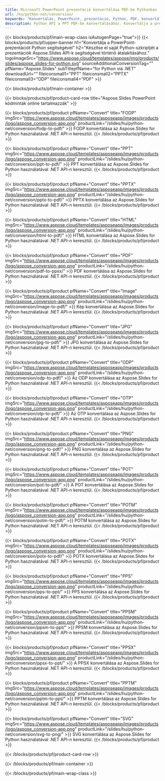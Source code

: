 ```yaml
---
title: Microsoft PowerPoint prezentáció konvertálása PDF-be Pythonban
url: /hu/python-net/conversion/
keywords: "Konvertálás, PowerPoint, prezentáció, Python, PDF, konvertálás PDF-be, PPT PDF-be"
description: Python API a PPT PDF-be konvertálásához. Konvertálja a prezentációkat JPG, PNG és más formátumokba a Pythonban.
---
```



{{< blocks/products/pf/main-wrap-class isAutogenPage="true">}}
{{< blocks/products/pf/upper-banner h1="Konvertálja a PowerPoint-prezentációt Python segítségével" h2="Készítse el saját Python-szkriptjét a prezentációk Aspose.Slides API-k segítségével történő átalakításához." logoImageSrc="https://www.aspose.cloud/templates/aspose/img/products/slides/aspose_slides-for-python.svg" sourceAdditionalConversionTag="" pfName="Aspose.Slides" subTitlepfName="for Python via .NET" downloadUrl="" fileiconsmall1="PPT" fileiconsmall2="PPTX" fileiconsmall3="ODP" fileiconsmall4="PDF" >}}

{{< blocks/products/pf/main-container >}}

{{< blocks/products/pf/product-card-row title="Aspose.Slides PowerPoint kódminták online tartalmazzák" >}}

{{< blocks/products/pf/product pfName="Convert" title="FODP" imgSrc="https://www.aspose.cloud/templates/asposeapp/images/products/logo/aspose_conversion-app.png" productLink="/slides/hu/python-net/conversion/fodp-to-pdf/" >}}
FODP konvertálása az Aspose.Slides for Python használatával .NET API-n keresztül.
{{< /blocks/products/pf/product >}}

{{< blocks/products/pf/product pfName="Convert" title="PPT" imgSrc="https://www.aspose.cloud/templates/asposeapp/images/products/logo/aspose_conversion-app.png" productLink="/slides/hu/python-net/conversion/ppt-to-pdf/" >}}
PPT konvertálása az Aspose.Slides for Python használatával .NET API-n keresztül.
{{< /blocks/products/pf/product >}}

{{< blocks/products/pf/product pfName="Convert" title="PPTX" imgSrc="https://www.aspose.cloud/templates/asposeapp/images/products/logo/aspose_conversion-app.png" productLink="/slides/hu/python-net/conversion/pptx-to-pdf/" >}}
PPTX konvertálása az Aspose.Slides for Python használatával .NET API-n keresztül.
{{< /blocks/products/pf/product >}}

{{< blocks/products/pf/product pfName="Convert" title="HTML" imgSrc="https://www.aspose.cloud/templates/asposeapp/images/products/logo/aspose_conversion-app.png" productLink="/slides/hu/python-net/conversion/html-to-pdf/" >}}
HTML konvertálása az Aspose.Slides for Python használatával .NET API-n keresztül.
{{< /blocks/products/pf/product >}}

{{< blocks/products/pf/product pfName="Convert" title="PDF" imgSrc="https://www.aspose.cloud/templates/asposeapp/images/products/logo/aspose_conversion-app.png" productLink="/slides/hu/python-net/conversion/pdf-to-ppsx/" >}}
PDF konvertálása az Aspose.Slides for Python használatával .NET API-n keresztül.
{{< /blocks/products/pf/product >}}

{{< blocks/products/pf/product pfName="Convert" title="Image" imgSrc="https://www.aspose.cloud/templates/asposeapp/images/products/logo/aspose_conversion-app.png" productLink="/slides/hu/python-net/conversion/image-to-pdf/" >}}
Kép konvertálása az Aspose.Slides for Python használatával .NET API-n keresztül.
{{< /blocks/products/pf/product >}}

{{< blocks/products/pf/product pfName="Convert" title="JPG" imgSrc="https://www.aspose.cloud/templates/asposeapp/images/products/logo/aspose_conversion-app.png" productLink="/slides/hu/python-net/conversion/jpg-to-pdf/" >}}
JPG konvertálása az Aspose.Slides for Python használatával .NET API-n keresztül.
{{< /blocks/products/pf/product >}}

{{< blocks/products/pf/product pfName="Convert" title="ODP" imgSrc="https://www.aspose.cloud/templates/asposeapp/images/products/logo/aspose_conversion-app.png" productLink="/slides/hu/python-net/conversion/odp-to-pdf/" >}}
Az ODP konvertálása az Aspose.Slides for Python használatával .NET API-n keresztül.
{{< /blocks/products/pf/product >}}

{{< blocks/products/pf/product pfName="Convert" title="OTP" imgSrc="https://www.aspose.cloud/templates/asposeapp/images/products/logo/aspose_conversion-app.png" productLink="/slides/hu/python-net/conversion/otp-to-pdf/" >}}
Az OTP konvertálása az Aspose.Slides for Python használatával .NET API-n keresztül.
{{< /blocks/products/pf/product >}}

{{< blocks/products/pf/product pfName="Convert" title="PNG" imgSrc="https://www.aspose.cloud/templates/asposeapp/images/products/logo/aspose_conversion-app.png" productLink="/slides/hu/python-net/conversion/png-to-pdf/" >}}
PNG konvertálása az Aspose.Slides for Python használatával .NET API-n keresztül.
{{< /blocks/products/pf/product >}}

{{< blocks/products/pf/product pfName="Convert" title="POT" imgSrc="https://www.aspose.cloud/templates/asposeapp/images/products/logo/aspose_conversion-app.png" productLink="/slides/hu/python-net/conversion/pot-to-pdf/" >}}
A POT konvertálása az Aspose.Slides for Python használatával .NET API-n keresztül.
{{< /blocks/products/pf/product >}}

{{< blocks/products/pf/product pfName="Convert" title="POTM" imgSrc="https://www.aspose.cloud/templates/asposeapp/images/products/logo/aspose_conversion-app.png" productLink="/slides/hu/python-net/conversion/potm-to-pdf/" >}}
POTM konvertálása az Aspose.Slides for Python használatával .NET API-n keresztül.
{{< /blocks/products/pf/product >}}

{{< blocks/products/pf/product pfName="Convert" title="POTX" imgSrc="https://www.aspose.cloud/templates/asposeapp/images/products/logo/aspose_conversion-app.png" productLink="/slides/hu/python-net/conversion/potx-to-pdf/" >}}
POTX konvertálása az Aspose.Slides for Python használatával .NET API-n keresztül.
{{< /blocks/products/pf/product >}}

{{< blocks/products/pf/product pfName="Convert" title="PPS" imgSrc="https://www.aspose.cloud/templates/asposeapp/images/products/logo/aspose_conversion-app.png" productLink="/slides/hu/python-net/conversion/pps-to-ppt/" >}}
PPS konvertálása az Aspose.Slides for Python használatával .NET API-n keresztül.
{{< /blocks/products/pf/product >}}

{{< blocks/products/pf/product pfName="Convert" title="PPSM" imgSrc="https://www.aspose.cloud/templates/asposeapp/images/products/logo/aspose_conversion-app.png" productLink="/slides/hu/python-net/conversion/ppsm-to-ppt/" >}}
PPSM konvertálása az Aspose.Slides for Python használatával .NET API-n keresztül.
{{< /blocks/products/pf/product >}}

{{< blocks/products/pf/product pfName="Convert" title="PPSX" imgSrc="https://www.aspose.cloud/templates/asposeapp/images/products/logo/aspose_conversion-app.png" productLink="/slides/hu/python-net/conversion/ppsx-to-ppt/" >}}
A PPSX konvertálása az Aspose.Slides for Python használatával .NET API-n keresztül.
{{< /blocks/products/pf/product >}}

{{< blocks/products/pf/product pfName="Convert" title="PPTM" imgSrc="https://www.aspose.cloud/templates/asposeapp/images/products/logo/aspose_conversion-app.png" productLink="/slides/hu/python-net/conversion/pptm-to-ppt/" >}}
PPTM konvertálása az Aspose.Slides for Python használatával .NET API-n keresztül.
{{< /blocks/products/pf/product >}}

{{< blocks/products/pf/product pfName="Convert" title="SVG" imgSrc="https://www.aspose.cloud/templates/asposeapp/images/products/logo/aspose_conversion-app.png" productLink="/slides/hu/python-net/conversion/svg-to-png/" >}}
SVG konvertálása az Aspose.Slides for Python használatával .NET API-n keresztül.
{{< /blocks/products/pf/product >}}

{{< /blocks/products/pf/product-card-row >}}

{{< /blocks/products/pf/main-container >}}
    
{{< /blocks/products/pf/main-wrap-class >}}